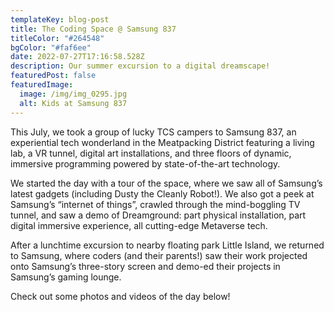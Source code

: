 ```yaml
---
templateKey: blog-post
title: The Coding Space @ Samsung 837
titleColor: "#264548"
bgColor: "#faf6ee"
date: 2022-07-27T17:16:58.528Z
description: Our summer excursion to a digital dreamscape!
featuredPost: false
featuredImage:
  image: /img/img_0295.jpg
  alt: Kids at Samsung 837
---
```

This July, we took a group of lucky TCS campers to Samsung 837, an experiential tech wonderland in the Meatpacking District featuring a living lab, a VR tunnel, digital art installations, and three floors of dynamic, immersive programming powered by state-of-the-art technology.

We started the day with a tour of the space, where we saw all of Samsung’s latest gadgets (including Dusty the Cleanly Robot!). We also got a peek at Samsung’s “internet of things”, crawled through the mind-boggling TV tunnel, and saw a demo of Dreamground: part physical installation, part digital immersive experience, all cutting-edge Metaverse tech.

After a lunchtime excursion to nearby floating park Little Island, we returned to Samsung, where coders (and their parents!) saw their work projected onto Samsung’s three-story screen and demo-ed their projects in Samsung’s gaming lounge.

Check out some photos and videos of the day below!